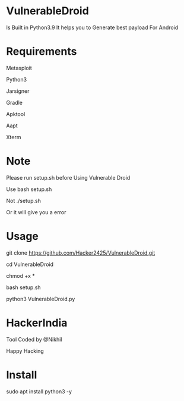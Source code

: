 # VulnerableDroid
Is Built in Python3.9 It helps you to Generate best payload For Android

# Requirements

Metasploit

Python3

Jarsigner

Gradle

Apktool

Aapt

Xterm

# Note
Please run setup.sh before Using Vulnerable Droid

Use bash setup.sh  

Not ./setup.sh

Or it will give you a error

# Usage 

git clone https://github.com/Hacker2425/VulnerableDroid.git 

cd VulnerableDroid

chmod +x *

bash setup.sh

python3 VulnerableDroid.py

# HackerIndia

Tool Coded by @Nikhil

Happy Hacking


# Install
sudo apt install python3 -y
